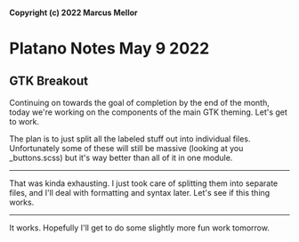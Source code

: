 #### Copyright (c) 2022 Marcus Mellor
# Platano Notes May 9 2022

## GTK Breakout
Continuing on towards the goal of completion by the end of the month, today we're working on the components of the main GTK theming. Let's get to work.

The plan is to just split all the labeled stuff out into individual files. Unfortunately some of these will still be massive (looking at you _buttons.scss) but it's way better than all of it in one module.

* * *

That was kinda exhausting. I just took care of splitting them into separate files, and I'll deal with formatting and syntax later. Let's see if this thing works.

* * *

It works. Hopefully I'll get to do some slightly more fun work tomorrow.